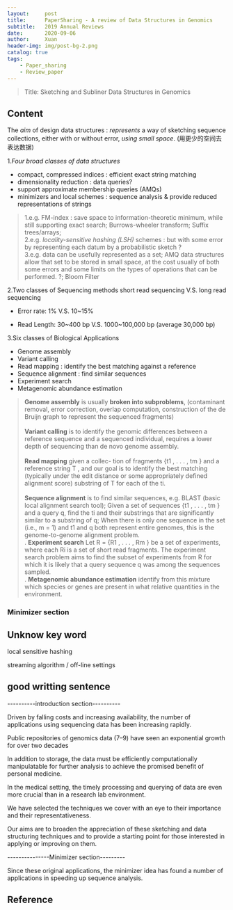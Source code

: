 ```yaml
---
layout:     post
title:      PaperSharing - A review of Data Structures in Genomics
subtitle:   2019 Annual Reviews
date:       2020-09-06
author:     Xuan
header-img: img/post-bg-2.png
catalog: true
tags:
    - Paper_sharing 
    - Review_paper
---
```


> Title: Sketching and Subliner Data Structures in Genomics


## Content

The *aim* of design data structures : *represents* a way of sketching sequence collections, either with or without error, *using small space*. (用更少的空间去表达数据)



1.*Four broad classes of data structures*
- compact, compressed indices : efficient exact string matching 
- dimensionality reduction : data queries?
- support approximate membership queries (AMQs)
- minimizers and local schemes : sequence analysis & provide reduced representations of strings

> 1.e.g. FM-index : save space to information-theoretic minimum, while still supporting exact search; Burrows-wheeler transform; Suffix trees/arrays;  
2.e.g. *locality-sensitive hashing (LSH)* schemes : but with some error by representing each datum by a probabilistic sketch ?  
3.e.g.  data can be usefully represented as a set; AMQ data structures allow that set to be stored in small space, at the cost usually of both some errors and some limits on the types of operations that can be performed. ?; Bloom Filter



2.Two classes of Sequencing methods
short read sequencing V.S. long read sequencing
- Error rate: 1% V.S. 10\~15%

- Read Length: 30\~400 bp V.S. 1000\~100,000 bp (average 30,000 bp)



3.Six classes of Biological Applications
- Genome assembly 
- Variant calling
- Read mapping : identify the best matching against a reference
- Sequence alignment : find similar sequences
- Experiment search 
- Metagenomic abundance estimation


>**Genome assembly** is usually **broken into subproblems**, (contaminant removal, error correction, overlap computation, construction of the de Bruijn graph to represent the sequenced fragments)<br /><br />
**Variant calling** is to identify the genomic differences between a reference sequence and a sequenced individual, requires a lower depth of sequencing than de novo genome assembly.<br />  
**Read mapping** given a collec- tion of fragments {t1 , . . . , tm } and a reference string T , and our goal is to identify the best matching (typically under the edit distance or some appropriately defined alignment score) substring of T for each of the ti.<br />   
**Sequence alignment** is to find similar sequences, e.g. BLAST (basic local alignment search tool); Given a set of sequences {t1 , . . . , tm } and a query q, find the ti and their substrings that are significantly similar to a substring of q; When there is only one sequence in the set (i.e., m = 1) and t1 and q both represent entire genomes, this is the genome-to-genome alignment problem.<br />. 
**Experiment search** Let R = {R1 , . . . , Rm } be a set of experiments, where each Ri is a set of short read fragments. The experiment search problem aims to find the subset of experiments from R for which it is likely that a query sequence q was among the sequences sampled.<br />. 
**Metagenomic abundance estimation** identify from this mixture which species or genes are present in what relative quantities in the environment.

### Minimizer section



<!-- ![paper structure](/img/post-ct-kmerr.png) -->

## Unknow key word

local sensitive hashing

streaming algorithm / off-line settings








## good writting sentence

----------introduction section----------

Driven by falling costs and increasing availability, the number of applications using sequencing data has been increasing rapidly. 

Public repositories of genomics data (7–9) have seen an exponential growth for over two decades 

In addition to storage, the data must be efficiently computationally manipulatable for further analysis to achieve the promised benefit of personal medicine. 

In the medical setting, the timely processing and querying of data are even more crucial than in a research lab environment. 


We have selected the techniques we cover with an eye to their importance and their representativeness.

Our aims are to broaden the appreciation of these sketching and data structuring techniques and to provide a starting point for those interested in applying or improving on them. 

---------------Minimizer section---------

Since these original applications, the minimizer idea has found a number of applications in speeding up sequence analysis. 


## Reference


